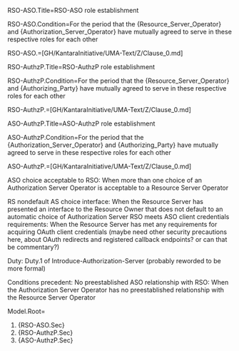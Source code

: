 RSO-ASO.Title=RSO-ASO role establishment

RSO-ASO.Condition=For the period that the {Resource_Server_Operator} and {Authorization_Server_Operator} have mutually agreed to serve in these respective roles for each other

RSO-ASO.=[GH/KantaraInitiative/UMA-Text/Z/Clause_0.md]


RSO-AuthzP.Title=RSO-AuthzP role establishment

RSO-AuthzP.Condition=For the period that the {Resource_Server_Operator} and {Authorizing_Party} have mutually agreed to serve in these respective roles for each other

RSO-AuthzP.=[GH/KantaraInitiative/UMA-Text/Z/Clause_0.md]


ASO-AuthzP.Title=ASO-AuthzP role establishment

ASO-AuthzP.Condition=For the period that the {Authorization_Server_Operator} and {Authorizing_Party} have mutually agreed to serve in these respective roles for each other

ASO-AuthzP.=[GH/KantaraInitiative/UMA-Text/Z/Clause_0.md]


ASO choice acceptable to RSO: When more than one choice of an Authorization Server Operator is acceptable to a Resource Server Operator

RS nondefault AS choice interface: When the Resource Server has presented an interface to the Resource Owner that does not default to an automatic choice of Authorization Server
RSO meets ASO client credentials requirements: When the Resource Server has met any requirements for acquiring OAuth client credentials
(maybe need other security precautions here, about OAuth redirects and registered callback endpoints? or can that be commentary?)

Duty:
Duty.1 of Introduce-Authorization-Server (probably reworded to be more formal)

Conditions precedent:
No preestablished ASO relationship with RSO: When the Authorization Server Operator has no preestablished relationship with the Resource Server Operator




Model.Root=<ol><li>{RSO-ASO.Sec}<li>{RSO-AuthzP.Sec}<li>{ASO-AuthzP.Sec}</ol>
